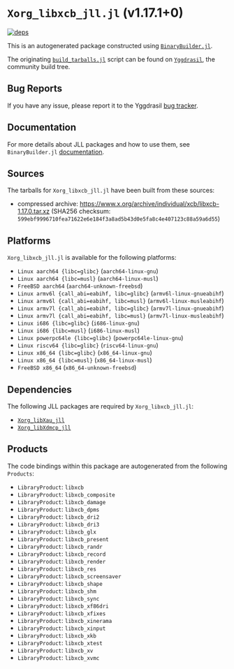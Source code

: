 # `Xorg_libxcb_jll.jl` (v1.17.1+0)

[![deps](https://juliahub.com/docs/Xorg_libxcb_jll/deps.svg)](https://juliahub.com/ui/Packages/General/Xorg_libxcb_jll/)

This is an autogenerated package constructed using [`BinaryBuilder.jl`](https://github.com/JuliaPackaging/BinaryBuilder.jl).

The originating [`build_tarballs.jl`](https://github.com/JuliaPackaging/Yggdrasil/blob/f6bc2da2d10ecb36e29ecdf5c40ff736f4d9273f/X/Xorg_libxcb/build_tarballs.jl) script can be found on [`Yggdrasil`](https://github.com/JuliaPackaging/Yggdrasil/), the community build tree.

## Bug Reports

If you have any issue, please report it to the Yggdrasil [bug tracker](https://github.com/JuliaPackaging/Yggdrasil/issues).

## Documentation

For more details about JLL packages and how to use them, see `BinaryBuilder.jl` [documentation](https://docs.binarybuilder.org/stable/jll/).

## Sources

The tarballs for `Xorg_libxcb_jll.jl` have been built from these sources:

* compressed archive: https://www.x.org/archive/individual/xcb/libxcb-1.17.0.tar.xz (SHA256 checksum: `599ebf9996710fea71622e6e184f3a8ad5b43d0e5fa8c4e407123c88a59a6d55`)

## Platforms

`Xorg_libxcb_jll.jl` is available for the following platforms:

* `Linux aarch64 {libc=glibc}` (`aarch64-linux-gnu`)
* `Linux aarch64 {libc=musl}` (`aarch64-linux-musl`)
* `FreeBSD aarch64` (`aarch64-unknown-freebsd`)
* `Linux armv6l {call_abi=eabihf, libc=glibc}` (`armv6l-linux-gnueabihf`)
* `Linux armv6l {call_abi=eabihf, libc=musl}` (`armv6l-linux-musleabihf`)
* `Linux armv7l {call_abi=eabihf, libc=glibc}` (`armv7l-linux-gnueabihf`)
* `Linux armv7l {call_abi=eabihf, libc=musl}` (`armv7l-linux-musleabihf`)
* `Linux i686 {libc=glibc}` (`i686-linux-gnu`)
* `Linux i686 {libc=musl}` (`i686-linux-musl`)
* `Linux powerpc64le {libc=glibc}` (`powerpc64le-linux-gnu`)
* `Linux riscv64 {libc=glibc}` (`riscv64-linux-gnu`)
* `Linux x86_64 {libc=glibc}` (`x86_64-linux-gnu`)
* `Linux x86_64 {libc=musl}` (`x86_64-linux-musl`)
* `FreeBSD x86_64` (`x86_64-unknown-freebsd`)

## Dependencies

The following JLL packages are required by `Xorg_libxcb_jll.jl`:

* [`Xorg_libXau_jll`](https://github.com/JuliaBinaryWrappers/Xorg_libXau_jll.jl)
* [`Xorg_libXdmcp_jll`](https://github.com/JuliaBinaryWrappers/Xorg_libXdmcp_jll.jl)

## Products

The code bindings within this package are autogenerated from the following `Products`:

* `LibraryProduct`: `libxcb`
* `LibraryProduct`: `libxcb_composite`
* `LibraryProduct`: `libxcb_damage`
* `LibraryProduct`: `libxcb_dpms`
* `LibraryProduct`: `libxcb_dri2`
* `LibraryProduct`: `libxcb_dri3`
* `LibraryProduct`: `libxcb_glx`
* `LibraryProduct`: `libxcb_present`
* `LibraryProduct`: `libxcb_randr`
* `LibraryProduct`: `libxcb_record`
* `LibraryProduct`: `libxcb_render`
* `LibraryProduct`: `libxcb_res`
* `LibraryProduct`: `libxcb_screensaver`
* `LibraryProduct`: `libxcb_shape`
* `LibraryProduct`: `libxcb_shm`
* `LibraryProduct`: `libxcb_sync`
* `LibraryProduct`: `libxcb_xf86dri`
* `LibraryProduct`: `libxcb_xfixes`
* `LibraryProduct`: `libxcb_xinerama`
* `LibraryProduct`: `libxcb_xinput`
* `LibraryProduct`: `libxcb_xkb`
* `LibraryProduct`: `libxcb_xtest`
* `LibraryProduct`: `libxcb_xv`
* `LibraryProduct`: `libxcb_xvmc`
